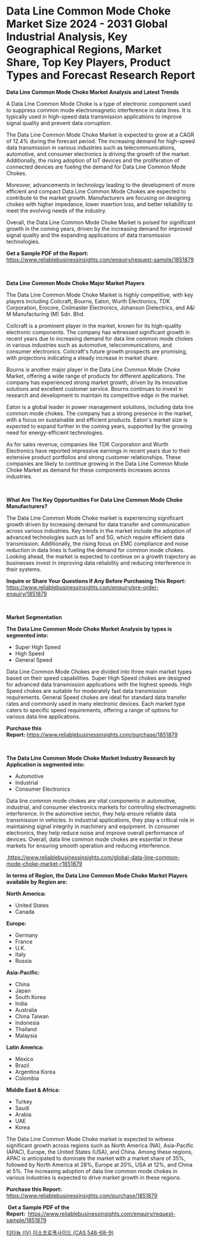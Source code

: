 <p><h1>Data Line Common Mode Choke Market Size 2024 - 2031 Global Industrial Analysis, Key Geographical Regions, Market Share, Top Key Players, Product Types and Forecast Research Report</h1></p><p><strong>Data Line Common Mode Choke Market Analysis and Latest Trends</strong></p>
<p><p>A Data Line Common Mode Choke is a type of electronic component used to suppress common mode electromagnetic interference in data lines. It is typically used in high-speed data transmission applications to improve signal quality and prevent data corruption.</p><p>The Data Line Common Mode Choke Market is expected to grow at a CAGR of 12.4% during the forecast period. The increasing demand for high-speed data transmission in various industries such as telecommunications, automotive, and consumer electronics is driving the growth of the market. Additionally, the rising adoption of IoT devices and the proliferation of connected devices are fueling the demand for Data Line Common Mode Chokes.</p><p>Moreover, advancements in technology leading to the development of more efficient and compact Data Line Common Mode Chokes are expected to contribute to the market growth. Manufacturers are focusing on designing chokes with higher impedance, lower insertion loss, and better reliability to meet the evolving needs of the industry.</p><p>Overall, the Data Line Common Mode Choke Market is poised for significant growth in the coming years, driven by the increasing demand for improved signal quality and the expanding applications of data transmission technologies.</p></p>
<p><strong>Get a Sample PDF of the Report:&nbsp;</strong> <a href="https://www.reliablebusinessinsights.com/enquiry/request-sample/1851879">https://www.reliablebusinessinsights.com/enquiry/request-sample/1851879</a></p>
<p>&nbsp;</p>
<p><strong>Data Line Common Mode Choke Major Market Players</strong></p>
<p><p>The Data Line Common Mode Choke Market is highly competitive, with key players including Coilcraft, Bourns, Eaton, Wurth Electronics, TDK Corporation, Erocore, Coilmaster Electronics, Johanson Dielectrics, and A&I M Manufacturing (M) Sdn. Bhd. </p><p>Coilcraft is a prominent player in the market, known for its high-quality electronic components. The company has witnessed significant growth in recent years due to increasing demand for data line common mode chokes in various industries such as automotive, telecommunications, and consumer electronics. Coilcraft's future growth prospects are promising, with projections indicating a steady increase in market share.</p><p>Bourns is another major player in the Data Line Common Mode Choke Market, offering a wide range of products for different applications. The company has experienced strong market growth, driven by its innovative solutions and excellent customer service. Bourns continues to invest in research and development to maintain its competitive edge in the market.</p><p>Eaton is a global leader in power management solutions, including data line common mode chokes. The company has a strong presence in the market, with a focus on sustainable and efficient products. Eaton's market size is expected to expand further in the coming years, supported by the growing need for energy-efficient technologies.</p><p>As for sales revenue, companies like TDK Corporation and Wurth Electronics have reported impressive earnings in recent years due to their extensive product portfolios and strong customer relationships. These companies are likely to continue growing in the Data Line Common Mode Choke Market as demand for these components increases across industries.</p></p>
<p>&nbsp;</p>
<p><strong>What Are The Key Opportunities For Data Line Common Mode Choke Manufacturers?</strong></p>
<p><p>The Data Line Common Mode Choke market is experiencing significant growth driven by increasing demand for data transfer and communication across various industries. Key trends in the market include the adoption of advanced technologies such as IoT and 5G, which require efficient data transmission. Additionally, the rising focus on EMC compliance and noise reduction in data lines is fueling the demand for common mode chokes. Looking ahead, the market is expected to continue on a growth trajectory as businesses invest in improving data reliability and reducing interference in their systems.</p></p>
<p><strong>Inquire or Share Your Questions If Any Before Purchasing This Report:</strong> <a href="https://www.reliablebusinessinsights.com/enquiry/pre-order-enquiry/1851879">https://www.reliablebusinessinsights.com/enquiry/pre-order-enquiry/1851879</a></p>
<p>&nbsp;</p>
<p><strong>Market Segmentation</strong></p>
<p><strong>The Data Line Common Mode Choke Market Analysis by types is segmented into:</strong></p>
<p><ul><li>Super High Speed</li><li>High Speed</li><li>General Speed</li></ul></p>
<p><p>Data Line Common Mode Chokes are divided into three main market types based on their speed capabilities. Super High Speed chokes are designed for advanced data transmission applications with the highest speeds. High Speed chokes are suitable for moderately fast data transmission requirements. General Speed chokes are ideal for standard data transfer rates and commonly used in many electronic devices. Each market type caters to specific speed requirements, offering a range of options for various data line applications.</p></p>
<p><strong>Purchase this Report:&nbsp;</strong><a href="https://www.reliablebusinessinsights.com/purchase/1851879">https://www.reliablebusinessinsights.com/purchase/1851879</a></p>
<p>&nbsp;</p>
<p><strong>The Data Line Common Mode Choke Market Industry Research by Application is segmented into:</strong></p>
<p><ul><li>Automotive</li><li>Industrial</li><li>Consumer Electronics</li></ul></p>
<p><p>Data line common mode chokes are vital components in automotive, industrial, and consumer electronics markets for controlling electromagnetic interference. In the automotive sector, they help ensure reliable data transmission in vehicles. In industrial applications, they play a critical role in maintaining signal integrity in machinery and equipment. In consumer electronics, they help reduce noise and improve overall performance of devices. Overall, data line common mode chokes are essential in these markets for ensuring smooth operation and reducing interference.</p></p>
<p><a href="https://www.reliablebusinessinsights.com/global-data-line-common-mode-choke-market-r1851879">&nbsp;https://www.reliablebusinessinsights.com/global-data-line-common-mode-choke-market-r1851879</a></p>
<p><strong>In terms of Region, the Data Line Common Mode Choke Market Players available by Region are:</strong></p>
<p>
    <p> <strong> North America: </strong>
        <ul>
            <li>United States</li>
            <li>Canada</li>
        </ul>
        </p> 
    <p> <strong> Europe: </strong>
        <ul>
            <li>Germany</li>
            <li>France</li>
            <li>U.K.</li>
            <li>Italy</li>
            <li>Russia</li>
        </ul>
        </p> 
    <p> <strong> Asia-Pacific: </strong>
        <ul>
            <li>China</li>
            <li>Japan</li>
            <li>South Korea</li>
            <li>India</li>
            <li>Australia</li>
            <li>China Taiwan</li>
            <li>Indonesia</li>
            <li>Thailand</li>
            <li>Malaysia</li>
        </ul>
        </p> 
    <p> <strong> Latin America: </strong>
        <ul>
            <li>Mexico</li>
            <li>Brazil</li>
            <li>Argentina Korea</li>
            <li>Colombia</li>
        </ul>
        </p> 
    <p> <strong> Middle East & Africa: </strong>
        <ul>
            <li>Turkey</li>
            <li>Saudi</li>
            <li>Arabia</li>
            <li>UAE</li>
            <li>Korea</li>
        </ul>
    </p>
    </p>
<p><p>The Data Line Common Mode Choke market is expected to witness significant growth across regions such as North America (NA), Asia-Pacific (APAC), Europe, the United States (USA), and China. Among these regions, APAC is anticipated to dominate the market with a market share of 35%, followed by North America at 28%, Europe at 20%, USA at 12%, and China at 5%. The increasing adoption of data line common mode chokes in various industries is expected to drive market growth in these regions.</p></p>
<p><strong>Purchase this Report: </strong><a href="https://www.reliablebusinessinsights.com/purchase/1851879">https://www.reliablebusinessinsights.com/purchase/1851879</a></p>
<p>&nbsp;<strong>Get a Sample PDF of the Report:&nbsp;&nbsp;</strong><a href="https://www.reliablebusinessinsights.com/enquiry/request-sample/1851879">https://www.reliablebusinessinsights.com/enquiry/request-sample/1851879</a></p>
<p><strong></strong></p>
<p><p><a href="https://medium.com/@edaunhshhs/%ED%8B%B0%ED%83%80%EB%8A%84-iv-%EC%9D%B4%EC%86%8C%ED%94%84%EB%A1%9C%ED%95%84%EC%98%A5%EC%82%AC%EC%9D%B4%EB%93%9C-cas-546-68-9-%EC%8B%9C%EC%9E%A5-%EC%A1%B0%EC%82%AC-%EB%B3%B4%EA%B3%A0%EC%84%9C-%EA%B7%B8-%EC%97%AD%EC%82%AC-%EB%B0%8F-2024%EB%85%84%EB%B6%80%ED%84%B0-2031%EB%85%84%EA%B9%8C%EC%A7%80%EC%9D%98-%EC%98%88%EC%B8%A1-49d30124d9bc">티타늄 (IV) 이소프로폭사이드 (CAS 546-68-9)</a></p></p>